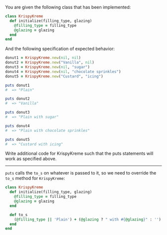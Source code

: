 You are given the following class that has been implemented:

```ruby
class KrispyKreme
  def initialize(filling_type, glazing)
    @filling_type = filling_type
    @glazing = glazing
  end
end
```

And the following specification of expected behavior:

```ruby
donut1 = KrispyKreme.new(nil, nil)
donut2 = KrispyKreme.new("Vanilla", nil)
donut3 = KrispyKreme.new(nil, "sugar")
donut4 = KrispyKreme.new(nil, "chocolate sprinkles")
donut5 = KrispyKreme.new("Custard", "icing")

puts donut1
#  => "Plain"

puts donut2
#  => "Vanilla"

puts donut3
#  => "Plain with sugar"

puts donut4
#  => "Plain with chocolate sprinkles"

puts donut5
#  => "Custard with icing"
```

Write additional code for KrispyKreme such that the puts statements will work as specified above.

---

`puts` calls the `to_s` on whatever is passed to it, so we need to override the `to_s` method for `KrispyKreme`:

```ruby
class KrispyKreme
  def initialize(filling_type, glazing)
    @filling_type = filling_type
    @glazing = glazing
  end

  def to_s
    (@filling_type || 'Plain') + (@glazing ? " with #{@glazing}" : '')
  end
end
```
